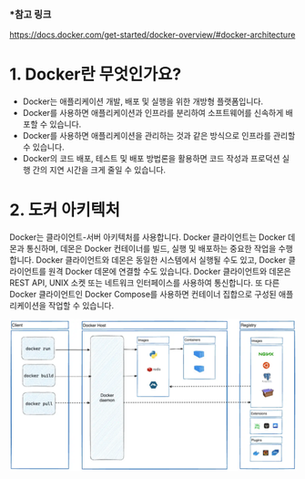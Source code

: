 ### *참고  링크
https://docs.docker.com/get-started/docker-overview/#docker-architecture


# 1. Docker란 무엇인가요?
- Docker는 애플리케이션 개발, 배포 및 실행을 위한 개방형 플랫폼입니다. 
- Docker를 사용하면 애플리케이션과 인프라를 분리하여 소프트웨어를 신속하게 배포할 수 있습니다. 
- Docker를 사용하면 애플리케이션을 관리하는 것과 같은 방식으로 인프라를 관리할 수 있습니다. 
- Docker의 코드 배포, 테스트 및 배포 방법론을 활용하면 코드 작성과 프로덕션 실행 간의 지연 시간을 크게 줄일 수 있습니다.

# 2. 도커 아키텍처
Docker는 클라이언트-서버 아키텍처를 사용합니다. Docker 클라이언트는 Docker 데몬과 통신하며, 데몬은 Docker 컨테이너를 빌드, 실행 및 배포하는 중요한 작업을 수행합니다. 
Docker 클라이언트와 데몬은 동일한 시스템에서 실행될 수도 있고, Docker 클라이언트를 원격 Docker 데몬에 연결할 수도 있습니다. 
Docker 클라이언트와 데몬은 REST API, UNIX 소켓 또는 네트워크 인터페이스를 사용하여 통신합니다. 
또 다른 Docker 클라이언트인 Docker Compose를 사용하면 컨테이너 집합으로 구성된 애플리케이션을 작업할 수 있습니다.

![alt text](image.png)

